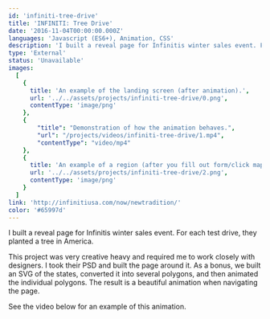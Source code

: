 ```yaml
---
id: 'infiniti-tree-drive'
title: 'INFINITI: Tree Drive'
date: '2016-11-04T00:00:00.000Z'
languages: 'Javascript (ES6+), Animation, CSS'
description: 'I built a reveal page for Infinitis winter sales event. For each test drive, they planted a tree in America.'
type: 'External'
status: 'Unavailable'
images:
  [
    {
      title: 'An example of the landing screen (after animation).',
      url: '../../assets/projects/infiniti-tree-drive/0.png',
      contentType: 'image/png'
    },
	{
        "title": "Demonstration of how the animation behaves.",
        "url": "/projects/videos/infiniti-tree-drive/1.mp4",
        "contentType": "video/mp4"
	},
    {
      title: 'An example of a region (after you fill out form/click map).',
      url: '../../assets/projects/infiniti-tree-drive/2.png',
      contentType: 'image/png'
    }
  ]
link: 'http://infinitiusa.com/now/newtradition/'
color: '#65997d'
---
```


I built a reveal page for Infinitis winter sales event. For each test drive, they planted a tree in America.

This project was very creative heavy and required me to work closely with designers. I took their PSD and built the page around it. As a bonus, we built an SVG of the states, converted it into several polygons, and then animated the individual polygons. The result is a beautiful animation when navigating the page.

See the video below for an example of this animation.

